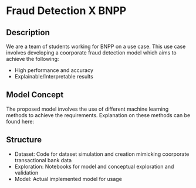 # Fraud Detection X BNPP
## Description
We are a team of students working for BNPP on a use case. This use case involves developing a coorporate fraud detection model which aims to achieve the following:
 - High performance and accuracy
 - Explainable/Interpretable results

## Model Concept
The proposed model involves the use of different machine learning methods to achieve the requirements. Explanation on these methods can be found here: <not yet completed> 

## Structure
 - Dataset: Code for dataset simulation and creation mimicking coorporate transactional bank data
 - Exploration: Notebooks for model and conceptual exploration and validation
 - Model: Actual implemented model for usage


